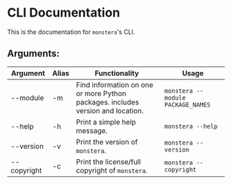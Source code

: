 <!--
MIT License

Copyright (c) 2023 Dishant B. (@dishb) <code.dishb@gmail.com>

Permission is hereby granted, free of charge, to any person obtaining a copy
of this software and associated documentation files (the "Software"), to deal
in the Software without restriction, including without limitation the rights
to use, copy, modify, merge, publish, distribute, sublicense, and/or sell
copies of the Software, and to permit persons to whom the Software is
furnished to do so, subject to the following conditions:

The above copyright notice and this permission notice shall be included in all
copies or substantial portions of the Software.

THE SOFTWARE IS PROVIDED "AS IS", WITHOUT WARRANTY OF ANY KIND, EXPRESS OR
IMPLIED, INCLUDING BUT NOT LIMITED TO THE WARRANTIES OF MERCHANTABILITY,
FITNESS FOR A PARTICULAR PURPOSE AND NONINFRINGEMENT. IN NO EVENT SHALL THE
AUTHORS OR COPYRIGHT HOLDERS BE LIABLE FOR ANY CLAIM, DAMAGES OR OTHER
LIABILITY, WHETHER IN AN ACTION OF CONTRACT, TORT OR OTHERWISE, ARISING FROM,
OUT OF OR IN CONNECTION WITH THE SOFTWARE OR THE USE OR OTHER DEALINGS IN THE
SOFTWARE.
-->

# CLI Documentation

This is the documentation for `monstera`'s CLI.

## Arguments:

| Argument | Alias | Functionality | Usage |
| --- | --- | --- | --- |
| --module | -m | Find information on one or more Python packages. includes version and location. | `monstera --module PACKAGE_NAMES` |
| --help | -h | Print a simple help message. | `monstera --help` |
| --version | -v | Print the version of `monstera`. | `monstera --version` |
| --copyright | -c | Print the license/full copyright of `monstera`. | `monstera --copyright` |
